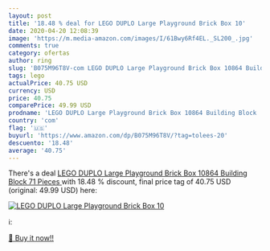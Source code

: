 ```yaml
---
layout: post
title: '18.48 % deal for LEGO DUPLO Large Playground Brick Box 10'
date: 2020-04-20 12:08:39
image: 'https://m.media-amazon.com/images/I/61Bwy6Rf4EL._SL200_.jpg'
comments: true
category: ofertas
author: ring
slug: 'B075M96T8V-com LEGO DUPLO Large Playground Brick Box 10864 Building...'
tags: lego
actualPrice: 40.75 USD
currency: USD
price: 40.75
comparePrice: 49.99 USD
prodname: 'LEGO DUPLO Large Playground Brick Box 10864 Building Block  71 Pieces '
country: 'com'
flag: '🇺🇸'
buyurl: 'https://www.amazon.com/dp/B075M96T8V/?tag=tolees-20'
descuento: '18.48'
average: '40.75'
---
```


There's a deal [LEGO DUPLO Large Playground Brick Box 10864 Building Block  71 Pieces ](https://www.amazon.com/dp/B075M96T8V/?tag=tolees-20)  with  18.48 % discount, final price tag of  40.75 USD (original: 49.99 USD) here:

[![LEGO DUPLO Large Playground Brick Box 10](https://m.media-amazon.com/images/I/61Bwy6Rf4EL._SL200_.jpg)](https://www.amazon.com/dp/B075M96T8V/?tag=tolees-20)

ℹ️:


[🛒 Buy it now!!](https://www.amazon.com/dp/B075M96T8V/?tag=tolees-20)
